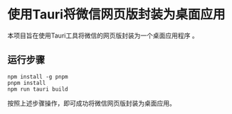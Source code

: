 # 使用Tauri将微信网页版封装为桌面应用

本项目旨在使用Tauri工具将微信的网页版封装为一个桌面应用程序 。

## 运行步骤


```shell
npm install -g pnpm
pnpm install
npm run tauri build
```

按照上述步骤操作，即可成功将微信网页版封装为桌面应用。

